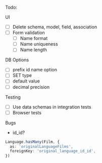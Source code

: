 Todo:

UI

- [ ] Delete schema, model, field, association
- [ ] Form validation
  - [ ] Name format
  - [ ] Name uniqueness
  - [ ] Name length

DB Options

- [ ] prefix id name option
- [ ] SET type
- [ ] default value
- [ ] decimal precision

Testing

- [ ] Use data schemas in integration tests
- [ ] Browser tests

Bugs

- id_id?

```ts
Language.hasMany(Film, {
  as: 'originalLanguageFilms',
  foreignKey: 'original_language_id_id',
})
```
